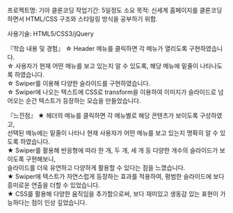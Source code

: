프로젝트명: 기아 클론코딩
작업기간: 5일정도 소요
목적: 신세계 홈페이지를 클론코딩하면서 HTML/CSS 구조와 스타일링 방식을 공부하기 위함.

사용기술: HTML5/CSS3/jQuery

『학습 내용 및 경험』
☆ Header 메뉴를 클릭하면 각 메뉴가 열리도록 구현하였습니다.   
☆ 사용자가 현재 어떤 메뉴를 보고 있는지 알 수 있도록, 해당 메뉴에 밑줄이 나타나도록 하였습니다.   
☆ Swiper를 이용해 다양한 슬라이드를 구현하였습니다.    
☆ Swiper에 나오는 텍스트에 CSS로 transform을 이용하여 이미지가 슬라이드로 넘어오는 순간 텍스트가 등장하는 모습을 만들었습니다.

『느낀점』
★ 헤더의 메뉴를 클릭하면 각 메뉴별로 해당 콘텐츠가 보이도록 구성하였고,   
선택된 메뉴에는 밑줄이 나타나 현재 사용자가 어떤 메뉴를 보고 있는지 명확히 알 수 있도록 하였습니다.   
★ Swiper를 활용해 반응형에 따라 한 개, 두 개, 세 개 등 다양한 개수의 슬라이드가 보이도록 구현해보니,   
슬라이드를 더욱 유연하고 다양하게 활용할 수 있다는 점을 느꼈습니다.    
★ Swiper에 텍스트가 자연스럽게 등장하는 효과를 적용하여, 평범한 슬라이드에 보다 흥미로운 연출을 더할 수 있었습니다.    
★ CSS를 활용해 다양한 움직임을 추가함으로써, 보다 재미있고 생동감 있는 표현이 가능하다는 점이 인상 깊었습니다.    

